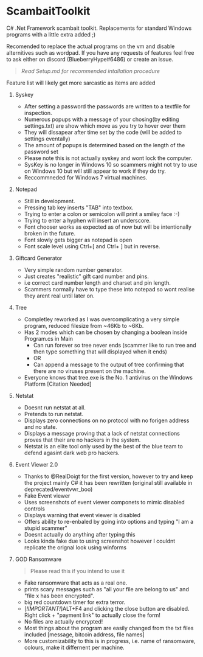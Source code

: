 # ScambaitToolkit
C# .Net Framework scambait toolkit. Replacements for standard Windows programs with a little extra added ;)

Recomended to replace the actual programs on the vm and disable alternitives such as wordpad. If you have any requests of features feel free to ask either on discord (BlueberryHype#6486) or create an issue.

> *Read Setup.md for recommended intallation procedure*

Feature list will likely get more sarcastic as items are added

1. Syskey
   * After setting a password the passwords are written to a textfile for inspection.
   * Numerous popups with a message of your chosing(by editing settings.txt) are show which move as you try to hover over them
   * They will dissapear after time set by the code (will be added to settings eventally)
   * The amount of popups is determined based on the length of the password set
   * Please note this is not actually syskey and wont lock the computer.
   * SysKey is no longer in Windows 10 so scammers might not try to use on Windows 10 but will still appear to work if they do try.
   * Reccommneded for Windows 7 virtual machines.
  
1. Notepad
   * Still in development.
   * Pressing tab key inserts "TAB" into textbox.
   * Trying to enter a colon or semicolon will print a smiley face :-)
   * Trying to enter a hyphen will insert an underscore.
   * Font chooser works as expected as of now but will be intentionally broken in the future.
   * Font slowly gets bigger as notepad is open
   * Font scale level using Ctrl+[ and Ctrl+ ] but in reverse.
   
1. Giftcard Generator
   * Very simple random number generator.
   * Just creates "realistic" gift card number and pins.
   * i.e correct card number length and charset and pin length.
   * Scammers normally have to type these into notepad so wont realise they arent real until later on.
   
1. Tree
   * Completley reworked as I was overcomplicating a very simple program, reduced filesize from ~46Kb to ~6Kb.
   * Has 2 modes which can be chosen by changing a boolean inside Program.cs in Main
        * Can run forever so tree never ends (scammer like to run tree and then type something that will displayed when it ends)
        * OR
        * Can append a message to the output of tree confirming that there are no viruses present on the machine.
   * Everyone knows that tree.exe is the No. 1 antivirus on the Windows Platform [Citation Needed]
   
1. Netstat
   * Doesnt run netstat at all.
   * Pretends to run netstat.
   * Displays zero connections on no protocol with no forigen address and no state.
   * Displays a message proving that a lack of netstat connections proves that their are no hackers in the system.
   * Netstat is an elite tool only used by the best of the blue team to defend agasint dark web pro hackers.

1. Event Viewer 2.0
   * Thanks to @RealDoigt for the first version, however to try and keep the project mainly C# it has been rewritten (original still available in deprecated/eventvwr_boo)
   * Fake Event viewer
   * Uses screenshots of event viewer componets to mimic disabled controls
   * Displays warning that event viewer is disabled 
   * Offers ability to re-enbaled by going into options and typing "I am a stupid scammer"
   * Doesnt actually do anything after typing this
   * Looks kinda fake due to using screenshot however I couldnt replicate the orignal look using winforms

1. GOD Ransomware
   > Please read this if you intend to use it
   * Fake ransomware that acts as a real one.
   * prints scary messages such as "all your file are belong to us" and "file x has been encrypted".
   * big red countdown timer for extra terror.
   * [_!IMPORTANT!_]ALT+F4 and clicking the close button are disabled. Right click + "payment link" to actually close the form!
   * No files are actually encrypted!
   * Most things about the program are easily changed from the txt files included [message, bitcoin address, file names]
   * More customizability to this is in progress, i.e. name of ransomware, colours, make it differnent per machine.
